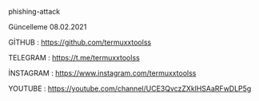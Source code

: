 phishing-attack

Güncelleme 08.02.2021

GİTHUB    : https://github.com/termuxxtoolss

TELEGRAM  : https://t.me/termuxxtoolss

İNSTAGRAM : https://www.instagram.com/termuxxtoolss

YOUTUBE   : https://youtube.com/channel/UCE3QvczZXklHSAaRFwDLP5g

